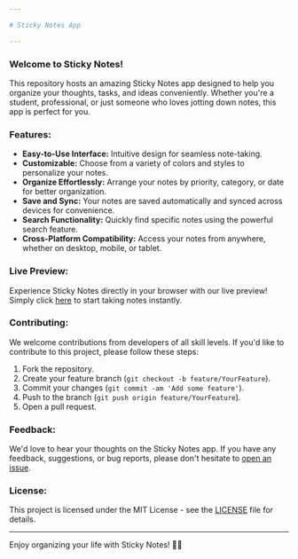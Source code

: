 ```yaml
---

# Sticky Notes App

---
```


### Welcome to Sticky Notes!

This repository hosts an amazing Sticky Notes app designed to help you organize your thoughts, tasks, and ideas conveniently. Whether you're a student, professional, or just someone who loves jotting down notes, this app is perfect for you.

### Features:

- **Easy-to-Use Interface:** Intuitive design for seamless note-taking.
- **Customizable:** Choose from a variety of colors and styles to personalize your notes.
- **Organize Effortlessly:** Arrange your notes by priority, category, or date for better organization.
- **Save and Sync:** Your notes are saved automatically and synced across devices for convenience.
- **Search Functionality:** Quickly find specific notes using the powerful search feature.
- **Cross-Platform Compatibility:** Access your notes from anywhere, whether on desktop, mobile, or tablet.

### Live Preview:

Experience Sticky Notes directly in your browser with our live preview! Simply click [here](https://ahmed-adel-morsi.github.io/sticky-notes/) to start taking notes instantly.

### Contributing:

We welcome contributions from developers of all skill levels. If you'd like to contribute to this project, please follow these steps:

1. Fork the repository.
2. Create your feature branch (`git checkout -b feature/YourFeature`).
3. Commit your changes (`git commit -am 'Add some feature'`).
4. Push to the branch (`git push origin feature/YourFeature`).
5. Open a pull request.

### Feedback:

We'd love to hear your thoughts on the Sticky Notes app. If you have any feedback, suggestions, or bug reports, please don't hesitate to [open an issue](https://github.com/Ahmed-Adel-Morsi/sticky-notes/issues).

### License:

This project is licensed under the MIT License - see the [LICENSE](LICENSE) file for details.

---

Enjoy organizing your life with Sticky Notes! 📝✨
